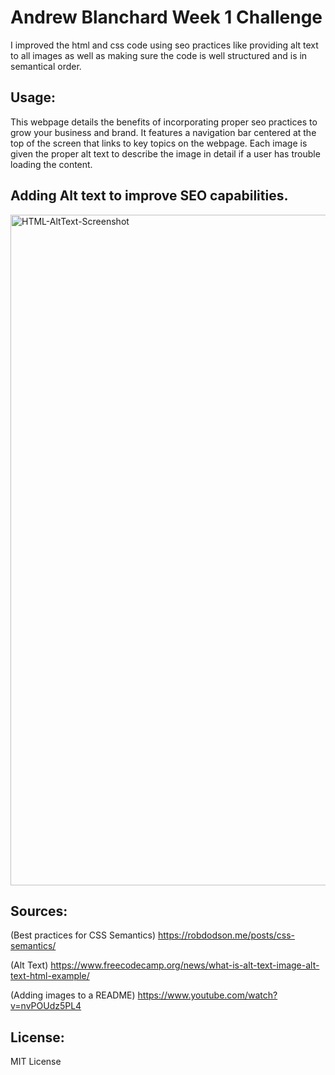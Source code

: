 # Andrew Blanchard Week 1 Challenge
I improved the html and css code using seo practices like providing alt text to all images as well as making sure the code is well structured and is in semantical order. 

## Usage:
  This webpage details the benefits of incorporating proper seo practices to grow your business and brand. It features a navigation bar centered at the top of the screen that links to key topics on the webpage. Each image is given the proper alt text to describe the image in detail if a user has trouble loading the content. 
## Adding Alt text to improve SEO capabilities. 
<img width="1073" alt="HTML-AltText-Screenshot" src="https://github.com/AndrewBlanchard/Week-1-Challenge/assets/152227162/052bdc6e-46cd-4cea-9edf-e119bcdaa52e"> 

## Sources:
(Best practices for CSS Semantics) https://robdodson.me/posts/css-semantics/

(Alt Text) https://www.freecodecamp.org/news/what-is-alt-text-image-alt-text-html-example/

(Adding images to a README) https://www.youtube.com/watch?v=nvPOUdz5PL4 

## License:
MIT License 
